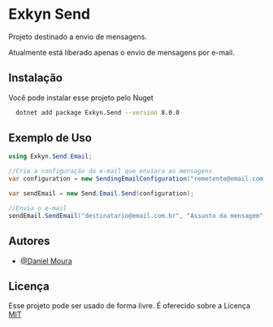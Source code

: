 # Exkyn Send

Projeto destinado a envio de mensagens.

Atualmente está liberado apenas o envio de mensagens por e-mail.


## Instalação

Você pode instalar esse projeto pelo Nuget

```bash
  dotnet add package Exkyn.Send --version 8.0.0
```
    
## Exemplo de Uso

```c#
using Exkyn.Send.Email;

//Cria a configuração do e-mail que enviara as mensagens
var configuration = new SendingEmailConfiguration("remetente@email.com.br", "senha_email_remetente");

var sendEmail = new Send.Email.Send(configuration);

//Envia o e-mail
sendEmail.SendEmail("destinatario@email.com.br", "Assunto da mensagem", "Mensagem que deseja enviar.");
```


## Autores

- [@Daniel Moura](https://github.com/dmodesigner)


## Licença

Esse projeto pode ser usado de forma livre. É oferecido sobre a Licença [MIT](https://github.com/dmodesigner/Exkyn.Send/blob/main/LICENSE.txt)
